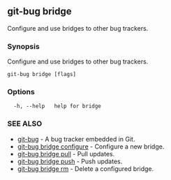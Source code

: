 ## git-bug bridge

Configure and use bridges to other bug trackers.

### Synopsis

Configure and use bridges to other bug trackers.

```
git-bug bridge [flags]
```

### Options

```
  -h, --help   help for bridge
```

### SEE ALSO

* [git-bug](git-bug.md)	 - A bug tracker embedded in Git.
* [git-bug bridge configure](git-bug_bridge_configure.md)	 - Configure a new bridge.
* [git-bug bridge pull](git-bug_bridge_pull.md)	 - Pull updates.
* [git-bug bridge push](git-bug_bridge_push.md)	 - Push updates.
* [git-bug bridge rm](git-bug_bridge_rm.md)	 - Delete a configured bridge.

